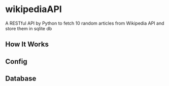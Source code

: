 # wikipediaAPI
A RESTful API by Python to fetch 10 random articles from Wikipedia API and store them in sqlite db

## How It Works

## Config

## Database
